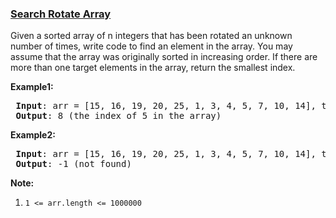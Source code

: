 ### [Search Rotate Array](https://leetcode.com/problems/search-rotate-array-lcci)

<p>Given a sorted array of n integers that has been rotated an unknown number of times, write code to find an element in the array. You may assume that the array was originally sorted in increasing order. If there are more than one target elements in the array, return the smallest index.</p>

<p><strong>Example1:</strong></p>

<pre>
<strong> Input</strong>: arr = [15, 16, 19, 20, 25, 1, 3, 4, 5, 7, 10, 14], target = 5
<strong> Output</strong>: 8 (the index of 5 in the array)
</pre>

<p><strong>Example2:</strong></p>

<pre>
<strong> Input</strong>: arr = [15, 16, 19, 20, 25, 1, 3, 4, 5, 7, 10, 14], target = 11
<strong> Output</strong>: -1 (not found)
</pre>

<p><strong>Note:</strong></p>

<ol>
	<li><code>1 &lt;= arr.length &lt;= 1000000</code></li>
</ol>
